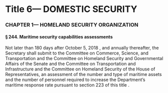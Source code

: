 
# Title 6— DOMESTIC SECURITY
### CHAPTER 1— HOMELAND SECURITY ORGANIZATION
#### § 244. Maritime security capabilities assessments

Not later than 180 days after October 5, 2018 , and annually thereafter, the Secretary shall submit to the Committee on Commerce, Science, and Transportation and the Committee on Homeland Security and Governmental Affairs of the Senate and the Committee on Transportation and Infrastructure and the Committee on Homeland Security of the House of Representatives, an assessment of the number and type of maritime assets and the number of personnel required to increase the Department’s maritime response rate pursuant to section 223 of this title .
